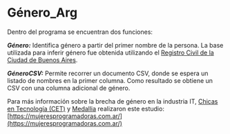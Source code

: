 Género_Arg
======================

Dentro del programa se encuentran dos funciones:

***Género:*** Identifica género a partir del primer nombre de la persona. La base utilizada para inferir género fue obtenida utilizando el [Registro Civil de la Ciudad de Buenos Aires](http://www.buenosaires.gob.ar/areas/registrocivil/nombres/busqueda/buscador_nombres.php?menu_id=16082).

***GéneroCSV:*** Permite recorrer un documento CSV, donde se espera un listado de nombres en la primer columna. Como resultado se obtiene un CSV con una columna adicional de género.

Para más información sobre la brecha de género en la industria IT, [Chicas en Tecnología (CET)](https://www.chicasentecnologia.org/) y [Medallia](http://www.medallia.com.ar) realizaron este estudio: [https://mujeresprogramadoras.com.ar/](https://mujeresprogramadoras.com.ar/)
